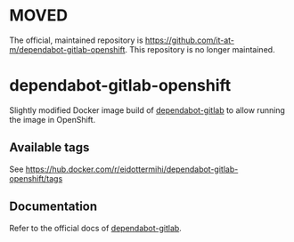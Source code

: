 # MOVED 

The official, maintained repository is <https://github.com/it-at-m/dependabot-gitlab-openshift>. This repository is no longer maintained.

# dependabot-gitlab-openshift

Slightly modified Docker image build of [dependabot-gitlab](https://gitlab.com/dependabot-gitlab/dependabot) to allow running the image in OpenShift.

## Available tags

See <https://hub.docker.com/r/eidottermihi/dependabot-gitlab-openshift/tags>

## Documentation

Refer to the official docs of [dependabot-gitlab](https://dependabot-gitlab.gitlab.io/dependabot/).
